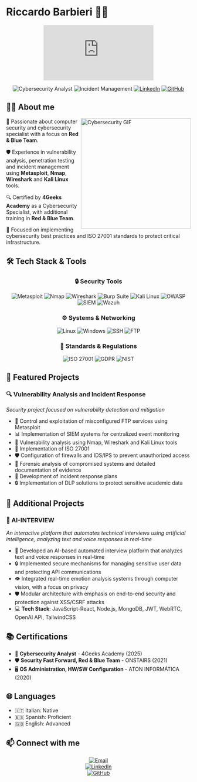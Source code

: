 # Riccardo Barbieri 👨‍💻

<div align="center">

  <iframe 
    src="https://tryhackme.com/api/v2/badges/public-profile?userPublicId=3858985" 
    style="border:none; width:300px; height:150px;" 
    frameborder="0" 
    scrolling="no"
    title="TryHackMe Badge - Riccardo Barbieri"
  ></iframe>

  <br/>

  ![Cybersecurity Analyst](https://img.shields.io/badge/Cybersecurity-Analyst-blue?style=for-the-badge&logo=shield&logoColor=white)
  ![Incident Management](https://img.shields.io/badge/Incident-Management-red?style=for-the-badge&logo=shieldsdotio&logoColor=white)
  [![LinkedIn](https://img.shields.io/badge/LinkedIn-Connect-0077B5?style=for-the-badge&logo=linkedin&logoColor=white)](https://www.linkedin.com/in/riccardo-barbieri1702)
  [![GitHub](https://img.shields.io/badge/GitHub-Follow-181717?style=for-the-badge&logo=github&logoColor=white)](https://github.com/17ricky17)

</div>

## 👨‍💻 About me

<img align="right" width="300" src="https://media.giphy.com/media/v1.Y2lkPTc5MGI3NjExMmExdmo2Z21vbXhvNG91a3Bwc3Q2Y2JqbjBmZXVtN21vOG5yNDFqMSZlcD12MV9pbnRlcm5hbF9naWZzX2dpZklkJmN0PWc/JqmupuTVZYaQX5s094/giphy.gif" alt="Cybersecurity GIF" />

🔐 Passionate about computer security and cybersecurity specialist with a focus on **Red & Blue Team**.

🛡️ Experience in vulnerability analysis, penetration testing and incident management using **Metasploit**, **Nmap**, **Wireshark** and **Kali Linux** tools.

🔍 Certified by **4Geeks Academy** as a Cybersecurity Specialist, with additional training in **Red & Blue Team**.

🧩 Focused on implementing cybersecurity best practices and ISO 27001 standards to protect critical infrastructure.

## 🛠️ Tech Stack & Tools

<div align="center">
  
  ### 🔒 Security Tools  
  ![Metasploit](https://img.shields.io/badge/-Metasploit-brightgreen?style=flat-square&logo=metasploit&logoColor=white)
  ![Nmap](https://img.shields.io/badge/-Nmap-orange?style=flat-square&logo=nmap&logoColor=white)
  ![Wireshark](https://img.shields.io/badge/-Wireshark-1679A7?style=flat-square&logo=wireshark&logoColor=white)
  ![Burp Suite](https://img.shields.io/badge/-Burp_Suite-FF6347?style=flat-square&logo=burp-suite&logoColor=white)
  ![Kali Linux](https://img.shields.io/badge/-Kali_Linux-557C94?style=flat-square&logo=kali-linux&logoColor=white)
  ![OWASP](https://img.shields.io/badge/-OWASP-000000?style=flat-square&logo=owasp&logoColor=white)
  ![SIEM](https://img.shields.io/badge/-SIEM-2F4F4F?style=flat-square&logo=elastic&logoColor=white)
  ![Wazuh](https://img.shields.io/badge/-Wazuh-1EAE72?style=flat-square&logo=wazuh&logoColor=white)
  
  ### ⚙️ Systems & Networking  
  ![Linux](https://img.shields.io/badge/-Linux-FCC624?style=flat-square&logo=linux&logoColor=black)
  ![Windows](https://img.shields.io/badge/-Windows-0078D6?style=flat-square&logo=windows&logoColor=white)
  ![SSH](https://img.shields.io/badge/-SSH-4D4D4D?style=flat-square&logo=ssh&logoColor=white)
  ![FTP](https://img.shields.io/badge/-FTP-5A595A?style=flat-square&logo=ftp&logoColor=white)
  
  ### 📜 Standards & Regulations  
  ![ISO 27001](https://img.shields.io/badge/-ISO_27001-2F4F4F?style=flat-square&logo=iso&logoColor=white)
  ![GDPR](https://img.shields.io/badge/-GDPR-3E4095?style=flat-square&logo=data:image/svg+xml;base64,PHN2ZyB4bWxucz0iaHR0cDovL3d3dy53My5vcmcvMjAwMC9zdmciIHZpZXdCb3g9IjAgMCAyNCAyNCI+PHBhdGggZD0iTTEyLDIuQTEwLDEwLDAsMSwwLDIyLDEyLDEwLDEwLDAsMCwwLDEyLDJabTEsMTVIMTFWMTFoMlptMC04SDExVjdoMloiIGZpbGw9IiNmZmYiLz48L3N2Zz4=&logoColor=white)
  ![NIST](https://img.shields.io/badge/-NIST-0B3D91?style=flat-square&logo=data:image/svg+xml;base64,PHN2ZyB4bWxucz0iaHR0cDovL3d3dy53My5vcmcvMjAwMC9zdmciIHZpZXdCb3g9IjAgMCAyNCAyNCI+PHBhdGggZD0iTTEyLDIuQTEwLDEwLDAsMSwwLDIyLDEyLDEwLDEwLDAsMCwwLDEyLDJabTEsMTVIMTFWMTFoMlptMC04SDExVjdoMloiIGZpbGw9IiNmZmYiLz48L3N2Zz4=&logoColor=white)

</div>

## 🚀 Featured Projects

### 🔍 Vulnerability Analysis and Incident Response  
*Security project focused on vulnerability detection and mitigation*

- 🔐 Control and exploitation of misconfigured FTP services using Metasploit  
- 📊 Implementation of SIEM systems for centralized event monitoring  
- 🔎 Vulnerability analysis using Nmap, Wireshark and Kali Linux tools  
- 🧩 Implementation of ISO 27001  
- 🛡️ Configuration of firewalls and IDS/IPS to prevent unauthorized access  
- 🔬 Forensic analysis of compromised systems and detailed documentation of evidence  
- 📝 Development of incident response plans  
- 🔒 Implementation of DLP solutions to protect sensitive academic data  

## 🚀 Additional Projects

### 🤖 AI-INTERVIEW  
*An interactive platform that automates technical interviews using artificial intelligence, analyzing text and voice responses in real-time*

- 🧠 Developed an AI-based automated interview platform that analyzes text and voice responses in real-time  
- 🔒 Implemented secure mechanisms for managing sensitive user data and protecting API communications  
- 👁️ Integrated real-time emotion analysis systems through computer vision, with a focus on privacy  
- 🛡️ Modular architecture with emphasis on end-to-end security and protection against XSS/CSRF attacks  
- 💻 **Tech Stack**: JavaScript-React, Node.js, MongoDB, JWT, WebRTC, OpenAI API, TailwindCSS  

## 📚 Certifications

- 🔰 **Cybersecurity Analyst** - 4Geeks Academy (2025)  
- 🛡️ **Security Fast Forward, Red & Blue Team** - ONSTAIRS (2021)  
- 🖥️ **OS Administration, HW/SW Configuration** - ATON INFORMÁTICA (2020)  

## 🌐 Languages

- 🇮🇹 Italian: Native  
- 🇪🇸 Spanish: Proficient  
- 🇬🇧 English: Advanced  

## 📫 Connect with me

<div align="center">

  [![Email](https://img.shields.io/badge/Email-riccardobarbieri.1702@gmail.com-D14836?style=for-the-badge&logo=gmail&logoColor=white)](mailto:riccardobarbieri.1702@gmail.com)  
  [![LinkedIn](https://img.shields.io/badge/LinkedIn-riccardo--barbieri1702-0077B5?style=for-the-badge&logo=linkedin&logoColor=white)](https://www.linkedin.com/in/riccardo-barbieri1702)  
  [![GitHub](https://img.shields.io/badge/GitHub-17ricky17-181717?style=for-the-badge&logo=github&logoColor=white)](https://github.com/17ricky17)

</div>
